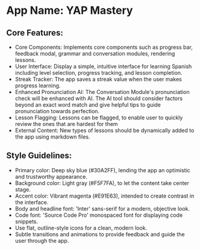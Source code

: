 # **App Name**: YAP Mastery

## Core Features:

- Core Components: Implements core components such as progress bar, feedback modal, grammar and conversation modules, rendering lessons.
- User Interface: Display a simple, intuitive interface for learning Spanish including level selection, progress tracking, and lesson completion.
- Streak Tracker: The app saves a streak value when the user makes progress learning.
- Enhanced Pronunciation AI: The Conversation Module's pronunciation check will be enhanced with AI. The AI tool should consider factors beyond an exact word match and give helpful tips to guide pronunciation towards perfection.
- Lesson Flagging: Lessons can be flagged, to enable user to quickly review the ones that are hardest for them
- External Content: New types of lessons should be dynamically added to the app using markdown files.

## Style Guidelines:

- Primary color: Deep sky blue (#30A2FF), lending the app an optimistic and trustworthy appearance.
- Background color: Light gray (#F5F7FA), to let the content take center stage.
- Accent color: Vibrant magenta (#E91E63), intended to create contrast in the interface.
- Body and headline font: 'Inter' sans-serif for a modern, objective look.
- Code font: 'Source Code Pro' monospaced font for displaying code snippets.
- Use flat, outline-style icons for a clean, modern look.
- Subtle transitions and animations to provide feedback and guide the user through the app.